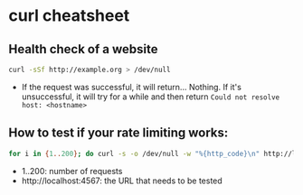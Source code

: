 # curl cheatsheet

## Health check of a website

```bash
curl -sSf http://example.org > /dev/null
```

- If the request was successful, it will return... Nothing. If it's unsuccessful, it will try for a while and then return `Could not resolve host: <hostname>` 

## How to test if your rate limiting works:

```bash
for i in {1..200}; do curl -s -o /dev/null -w "%{http_code}\n" http://localhost:4567; done
```

- 1..200: number of requests
- http://localhost:4567: the URL that needs to be tested
